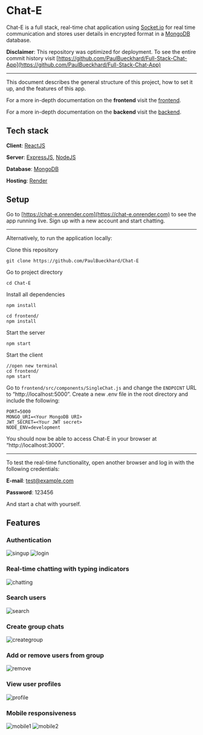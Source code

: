 # Chat-E

Chat-E is a full stack, real-time chat application using [Socket.io](https://socket.io) for real time communication and stores user details in encrypted format in a [MongoDB](https://www.mongodb.com) database.

**Disclaimer**: This repository was optimized for deployment. To see the entire commit history visit [https://github.com/PaulBueckhard/Full-Stack-Chat-App](https://github.com/PaulBueckhard/Full-Stack-Chat-App)

---

This document describes the general structure of this project, how to set it up, and the features of this app.

For a more in-depth documentation on the **frontend** visit the [frontend](https://github.com/PaulBueckhard/Chat-E/tree/master/frontend).

For a more in-depth documentation on the **backend** visit the [backend](https://github.com/PaulBueckhard/Chat-E/tree/master/backend).

## Tech stack

**Client**: [ReactJS](https://react.dev)

**Server**: [ExpressJS](https://expressjs.com), [NodeJS](https://nodejs.org/en)

**Database**: [MongoDB](https://www.mongodb.com)

**Hosting**: [Render](https://render.com)

## Setup

Go to [https://chat-e.onrender.com](https://chat-e.onrender.com) to see the app running live. Sign up with a new account and start chatting.

---

Alternatively, to run the application locally:

Clone this repository

    git clone https://github.com/PaulBueckhard/Chat-E

Go to project directory

    cd Chat-E

Install all dependencies

    npm install

    cd frontend/
    npm install

Start the server

    npm start

Start the client

    //open new terminal
    cd frontend/
    npm start

Go to `frontend/src/components/SingleChat.js` and change the `ENDPOINT` URL to “http://localhost:5000”. Create a new .env file in the root directory and include the following:

    PORT=5000
    MONGO_URI=<Your MongoDB URI>
    JWT_SECRET=<Your JWT secret>
    NODE_ENV=development

You should now be able to access Chat-E in your browser at “http://localhost:3000”.

---

To test the real-time functionality, open another browser and log in with the following credentials:

**E-mail**: test@example.com

**Password**: 123456

And start a chat with yourself.

## Features

### Authentication

![singup](screenshots/signup.png)
![login](screenshots/login.png)

### Real-time chatting with typing indicators

![chatting](screenshots/chatting.png)

### Search users

![search](screenshots/search.png)

### Create group chats

![creategroup](screenshots/creategroup.png)

### Add or remove users from group

![remove](screenshots/remove.png)

### View user profiles

![profile](screenshots/profile.png)

### Mobile responsiveness

![mobile1](screenshots/mobile1.png)
![mobile2](screenshots/mobile2.png)
